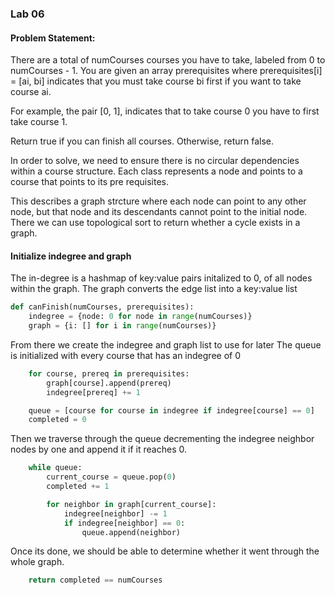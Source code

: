 ### Lab 06

#### Problem Statement:

There are a total of numCourses courses you have to take, labeled from 0 to numCourses - 1. You are given an array prerequisites where prerequisites[i] = [ai, bi] indicates that you must take course bi first if you want to take course ai.

For example, the pair [0, 1], indicates that to take course 0 you have to first take course 1.

Return true if you can finish all courses. Otherwise, return false.

In order to solve, we need to ensure there is no circular dependencies within a course structure. Each class represents a node and points to a course that points to its pre requisites.

This describes a graph strcture where each node can point to any other node, but that node and its descendants cannot point to the initial node. There we can use topological sort to return whether a cycle exists in a graph.

#### Initialize indegree and graph

The in-degree is a hashmap of key:value pairs initalized to 0, of all nodes within the graph.
The graph converts the edge list into a key:value list

```python
def canFinish(numCourses, prerequisites):
    indegree = {node: 0 for node in range(numCourses)}
    graph = {i: [] for i in range(numCourses)}
```
From there we create the indegree and graph list to use for later
The queue is initialized with every course that has an indegree of 0

```python
    for course, prereq in prerequisites:
        graph[course].append(prereq)
        indegree[prereq] += 1

    queue = [course for course in indegree if indegree[course] == 0]
    completed = 0

```

Then we traverse through the queue decrementing the indegree neighbor nodes by one and append it if it reaches 0.

```python
    while queue:
        current_course = queue.pop(0)
        completed += 1

        for neighbor in graph[current_course]:
            indegree[neighbor] -= 1
            if indegree[neighbor] == 0:
                queue.append(neighbor)

```

Once its done, we should be able to determine whether it went through the whole graph.

```python
    return completed == numCourses

```